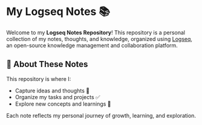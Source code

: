 # My Logseq Notes 📚

Welcome to my **Logseq Notes Repository**! This repository is a personal collection of my notes, thoughts, and knowledge, organized using [Logseq](https://logseq.com), an open-source knowledge management and collaboration platform.

## 📖 About These Notes

This repository is where I:
- Capture ideas and thoughts 🧠
- Organize my tasks and projects ✅
- Explore new concepts and learnings 🌱

Each note reflects my personal journey of growth, learning, and exploration.
